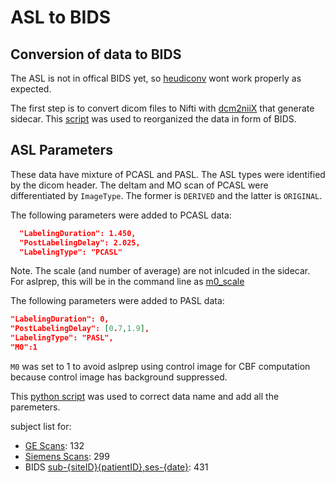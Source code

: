 # ASL to BIDS 

## Conversion of data to BIDS
The ASL is not in offical BIDS yet, so [heudiconv](https://heudiconv.readthedocs.io/en/latest/) wont work properly as expected. 

The first step is to convert dicom files to Nifti with [dcm2niiX](https://github.com/rordenlab/dcm2niix) that generate sidecar. This [script](reorganizbids.sh)  was used to reorganized the data in form of BIDS.


## ASL Parameters 
These data have mixture of PCASL and PASL. The  ASL types were identified by the dicom header. The deltam and MO scan of PCASL were differentiated by `ImageType`. The former is `DERIVED` and the latter is `ORIGINAL`.  

The following parameters were added to PCASL data: 

```json 
  "LabelingDuration": 1.450,
  "PostLabelingDelay": 2.025,
  "LabelingType": "PCASL"
```
Note. The scale (and number of average) are not inlcuded in the sidecar. For aslprep, this will be in the command line as [m0_scale](https://aslprep.readthedocs.io/en/latest/usage.html?highlight=m0_scale#command-line-arguments)



The following parameters were added to PASL data:

```json
"LabelingDuration": 0,
"PostLabelingDelay": [0.7,1.9],
"LabelingType": "PASL",
"M0":1
```
`M0` was set to 1 to avoid aslprep using control image for CBF computation because control image has background suppressed.

This [python script](checkthedata.py) was used to correct data name and add all the paremeters. 



subject list for:
- [GE Scans](gelist.csv): 132 
- [Siemens Scans](siemenslist.csv): 299
- BIDS [sub-{siteID}{patientID},ses-{date}](baselist.csv): 431

